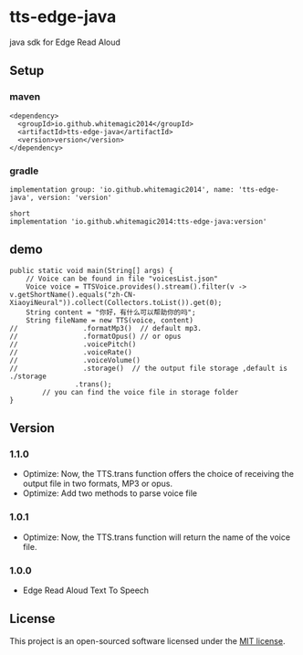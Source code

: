 # tts-edge-java

java sdk for Edge Read Aloud

## Setup

### maven

```
<dependency>
  <groupId>io.github.whitemagic2014</groupId>
  <artifactId>tts-edge-java</artifactId>
  <version>version</version>
</dependency>
```

### gradle

```
implementation group: 'io.github.whitemagic2014', name: 'tts-edge-java', version: 'version'

short
implementation 'io.github.whitemagic2014:tts-edge-java:version'
```

## demo

```
public static void main(String[] args) {
    // Voice can be found in file "voicesList.json" 
    Voice voice = TTSVoice.provides().stream().filter(v -> v.getShortName().equals("zh-CN-XiaoyiNeural")).collect(Collectors.toList()).get(0);
    String content = "你好，有什么可以帮助你的吗";
    String fileName = new TTS(voice, content)
//                .formatMp3()  // default mp3.
//                .formatOpus() // or opus
//                .voicePitch()
//                .voiceRate()
//                .voiceVolume()
//                .storage()  // the output file storage ,default is ./storage
                .trans();
        // you can find the voice file in storage folder      
}
```

## Version

### 1.1.0

- Optimize: Now, the TTS.trans function offers the choice of receiving the output file in two formats, MP3 or opus.
- Optimize: Add two methods to parse voice file

### 1.0.1

- Optimize: Now, the TTS.trans function will return the name of the voice file.

### 1.0.0

- Edge Read Aloud Text To Speech

## License

This project is an open-sourced software licensed under the [MIT license](LICENSE).
